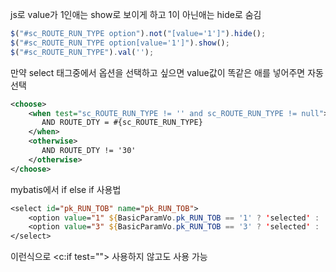 
js로 value가 1인애는 show로  보이게 하고 1이 아닌애는 hide로 숨김 
```js
$("#sc_ROUTE_RUN_TYPE option").not("[value='1']").hide();  
$("#sc_ROUTE_RUN_TYPE option[value='1']").show();
$("#sc_ROUTE_RUN_TYPE").val('');
```
만약 select 태그중에서 옵션을 선택하고 싶으면 value값이 똑같은 애를 넣어주면 자동 선택


```xml
<choose>  
    <when test="sc_ROUTE_RUN_TYPE != '' and sc_ROUTE_RUN_TYPE != null">  
       AND ROUTE_DTY = #{sc_ROUTE_RUN_TYPE}  
    </when>  
    <otherwise>  
       AND ROUTE_DTY != '30'  
    </otherwise>  
</choose>
```

mybatis에서 if else if 사용법

```jsp
<select id="pk_RUN_TOB" name="pk_RUN_TOB">  
    <option value="1" ${BasicParamVo.pk_RUN_TOB == '1' ? 'selected' : ''}>시내버스</option>  
    <option value="3" ${BasicParamVo.pk_RUN_TOB == '3' ? 'selected' : ''}>마을버스</option>  
</select>
```
이런식으로 \<c:if test=""> 사용하지 않고도 사용 가능